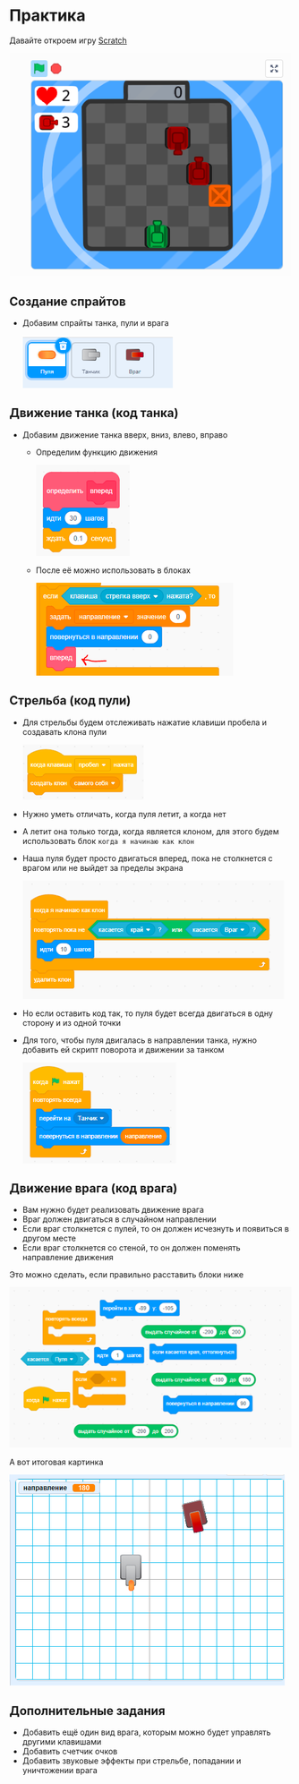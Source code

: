 # Практика

Давайте откроем игру [Scratch](https://scratch.mit.edu/projects/770357682)

![img.png](img.png)

## Создание спрайтов

- Добавим спрайты танка, пули и врага

    ![](sprites.png)  


## Движение танка (код танка)

- Добавим движение танка вверх, вниз, влево, вправо 
    - Определим функцию движения
    
        ![](move.png)  

    - После её можно использовать в блоках
        
        ![](use-move.png)  

## Стрельба (код пули)

- Для стрельбы будем отслеживать нажатие клавиши пробела и создавать клона пули

    ![](shoot.png)

- Нужно уметь отличать, когда пуля летит, а когда нет
- А летит она только тогда, когда является клоном, для этого будем использовать блок `когда я начинаю как клон`
- Наша пуля будет просто двигаться вперед, пока не столкнется с врагом или не выйдет за пределы экрана

    ![](bullet-moving.png)  

- Но если оставить код так, то пуля будет всегда двигаться в одну сторону и из одной точки

- Для того, чтобы пуля двигалась в направлении танка, нужно добавить ей скрипт поворота и движении за танком

    ![](bullet-rotate.png)  


## Движение врага (код врага)

- Вам нужно будет реализовать движение врага
- Враг должен двигаться в случайном направлении
- Если враг столкнется с пулей, то он должен исчезнуть и появиться в другом месте
- Если враг столкнется со стеной, то он должен поменять направление движения

Это можно сделать, если правильно расставить блоки ниже

![](blocks.png)  


А вот итоговая картинка

![](picture.png)  

## Дополнительные задания

- Добавить ещё один вид врага, которым можно будет управлять другими клавишами
- Добавить счетчик очков
- Добавить звуковые эффекты при стрельбе, попадании и уничтожении врага
